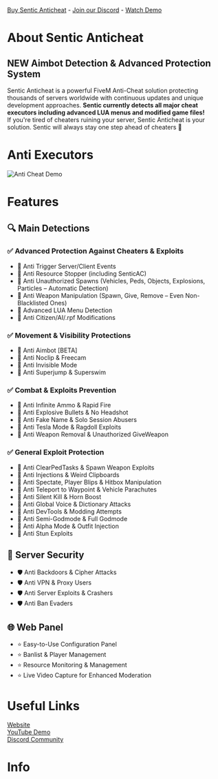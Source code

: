 [Buy Sentic Anticheat](https://sentic.tebex.io/) - [Join our Discord](https://discord.gg/4A2tQZCGrr) - [Watch Demo](https://www.youtube.com/watch?v=-kaNnRGYGmc)

# About Sentic Anticheat
## NEW Aimbot Detection & Advanced Protection System

Sentic Anticheat is a powerful FiveM Anti-Cheat solution protecting thousands of servers worldwide with continuous updates and unique development approaches.
**Sentic currently detects all major cheat executors including advanced LUA menus and modified game files!**  
If you're tired of cheaters ruining your server, Sentic Anticheat is your solution.
Sentic will always stay one step ahead of cheaters 💪

# Anti Executors
![Anti Cheat Demo](https://sjc.microlink.io/eubcmezreOJxzD1KFsHr8a7zycg6UoXDGyzMu4GPD6g_BBdlkKaORwN2ZEVrM0JM62V5je4He6RhDLK0qxwsCQ.jpeg)

# Features

## 🔍 Main Detections
### ✅ Advanced Protection Against Cheaters & Exploits
- 🔵 Anti Trigger Server/Client Events
- 🔵 Anti Resource Stopper (including SenticAC)
- 🔵 Anti Unauthorized Spawns (Vehicles, Peds, Objects, Explosions, Particles – Automatic Detection)
- 🔵 Anti Weapon Manipulation (Spawn, Give, Remove – Even Non-Blacklisted Ones)
- 🔵 Advanced LUA Menu Detection
- 🔵 Anti Citizen/AI/.rpf Modifications

### ✅ Movement & Visibility Protections
- 🔵 Anti Aimbot [BETA]
- 🔵 Anti Noclip & Freecam
- 🔵 Anti Invisible Mode
- 🔵 Anti Superjump & Superswim

### ✅ Combat & Exploits Prevention
- 🔵 Anti Infinite Ammo & Rapid Fire
- 🔵 Anti Explosive Bullets & No Headshot
- 🔵 Anti Fake Name & Solo Session Abusers
- 🔵 Anti Tesla Mode & Ragdoll Exploits
- 🔵 Anti Weapon Removal & Unauthorized GiveWeapon

### ✅ General Exploit Protection
- 🔵 Anti ClearPedTasks & Spawn Weapon Exploits
- 🔵 Anti Injections & Weird Clipboards
- 🔵 Anti Spectate, Player Blips & Hitbox Manipulation
- 🔵 Anti Teleport to Waypoint & Vehicle Parachutes
- 🔵 Anti Silent Kill & Horn Boost
- 🔵 Anti Global Voice & Dictionary Attacks
- 🔵 Anti DevTools & Modding Attempts
- 🔵 Anti Semi-Godmode & Full Godmode
- 🔵 Anti Alpha Mode & Outfit Injection
- 🔵 Anti Stun Exploits

## 🔐 Server Security
- 🛡️ Anti Backdoors & Cipher Attacks
- 🛡️ Anti VPN & Proxy Users
- 🛡️ Anti Server Exploits & Crashers
- 🛡️ Anti Ban Evaders

## 🌐 Web Panel
- ⭐ Easy-to-Use Configuration Panel
- ⭐ Banlist & Player Management
- ⭐ Resource Monitoring & Management
- ⭐ Live Video Capture for Enhanced Moderation

# Useful Links
[Website](https://sentic.tebex.io/)  
[YouTube Demo](https://www.youtube.com/watch?v=-kaNnRGYGmc)  
[Discord Community](https://discord.gg/4A2tQZCGrr)  

# Info
